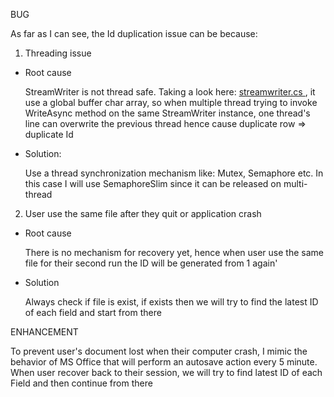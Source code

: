 BUG
   
As far as I can see, the Id duplication issue can be because:
1. Threading issue
+ Root cause

    StreamWriter is not thread safe. Taking a look here: [streamwriter.cs
  ](https://github.com/microsoft/referencesource/blob/master/mscorlib/system/io/streamwriter.cs), it use a global buffer char array, so when multiple thread trying to invoke WriteAsync method on the same StreamWriter instance, one thread's line can overwrite the previous thread hence cause duplicate row => duplicate Id
+ Solution:

    Use a thread synchronization mechanism like: Mutex, Semaphore etc. In this case I will use SemaphoreSlim since it can be released on multi-thread

2. User use the same file after they quit or application crash
+ Root cause

    There is no mechanism for recovery yet, hence when user use the same file for their second run the ID will be generated from 1 again'
+ Solution

    Always check if file is exist, if exists then we will try to find the latest ID of each field and start from there

ENHANCEMENT

   To prevent user's document lost when their computer crash, I mimic the behavior of MS Office that will perform an autosave action every 5 minute.
   When user recover back to their session, we will try to find latest ID of each Field and then continue from there